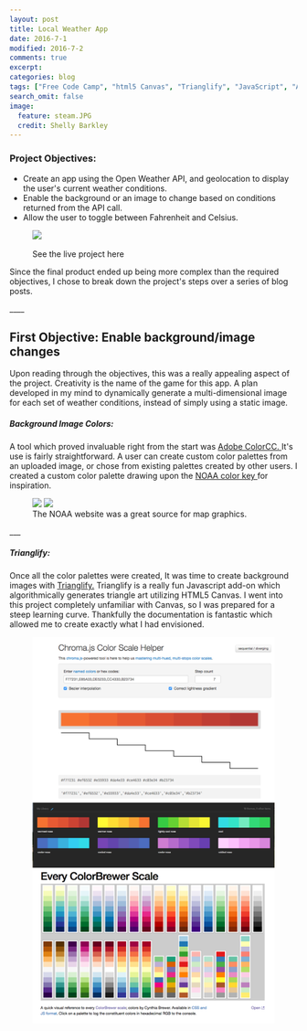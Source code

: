 ```yaml
---
layout: post
title: Local Weather App
date: 2016-7-1
modified: 2016-7-2
comments: true
excerpt:
categories: blog
tags: ["Free Code Camp", "html5 Canvas", "Trianglify", "JavaScript", "API"]
search_omit: false
image:
  feature: steam.JPG
  credit: Shelly Barkley
---
```

### Project Objectives:
  * Create an app using the Open Weather API, and geolocation to display the user's current weather conditions.
  * Enable the background or an image to change based on conditions returned from the API call.
  * Allow the user to toggle between Fahrenheit and Celsius.

<figure class="caption-title">
<img src="http://res.cloudinary.com/recklessmoxie/image/upload/q_100/v1467437849/Screen_Shot_2016-07-01_at_10.35.44_PM_ouzska.png">
<figcaption>
<p>See the live project here</p>
</figcaption>
<a href="http://www.recklessmoxie.com/Weather-App/"></a>
</figure>
<p>Since the final product ended up being more complex than the required objectives, I chose to break down the project's steps over a series of blog posts.</p>
____

## First Objective: Enable background/image changes
 <p>Upon reading through the objectives, this was a really appealing aspect of the project. Creativity is the name of the game for this app. A plan developed in my mind to dynamically generate a multi-dimensional image for each set of weather conditions, instead of simply using a static image.</p>

##### Background Image Colors:
  <p>A tool which proved invaluable right from the start was <a href="https://color.adobe.com/create/image/"> Adobe ColorCC. </a> It's use is fairly straightforward. A user can create custom color palettes from an uploaded image, or chose from existing palettes created by other users. I created a custom color palette drawing upon the <a href="http://graphical.weather.gov/sectors/conus.php?element=T"> NOAA color key </a> for inspiration.</p>


 <figure class="half">
 <a href="http://res.cloudinary.com/recklessmoxie/image/upload/q_100/v1467441008/Screen_Shot_2016-07-01_at_11.21.19_PM_zcb0lw.png"><img src="http://res.cloudinary.com/recklessmoxie/image/upload/q_100/v1467441008/Screen_Shot_2016-07-01_at_11.21.19_PM_zcb0lw.png"></a>
 <a href="http://res.cloudinary.com/recklessmoxie/image/upload/q_100/v1467442314/Screen_Shot_2016-07-01_at_11.51.08_PM_mdgjrk.png"><img src="http://res.cloudinary.com/recklessmoxie/image/upload/q_100/v1467442314/Screen_Shot_2016-07-01_at_11.51.08_PM_mdgjrk.png"></a>
<figcaption> The NOAA website was a great source for map graphics.
</figcaption>
</figure>
___

##### Trianglify:

<p>Once all the color palettes were created, It was time to create background images with <a href="http://qrohlf.com/trianglify/"> Trianglify.</a> Trianglify is a really fun Javascript add-on which algorithmically generates triangle art utilizing HTML5 Canvas. I went into this project completely unfamiliar with Canvas, so I was prepared for a steep learning curve. Thankfully the documentation is fantastic which allowed me to create exactly what I had envisioned.</p>

<figure class="third">
<a href="/images/Screen Shot 2016-07-02 at 12.13.44 PM.png"><img src="/images/Screen Shot 2016-07-02 at 12.13.44 PM.png"></a>
<a href="/images/Screen Shot 2016-07-02 at 12.13.00 PM.png"><img src="/images/Screen Shot 2016-07-02 at 12.13.00 PM.png"></a>
<a href="/images/Screen Shot 2016-07-02 at 1.36.59 PM.png"><img src="/images/Screen Shot 2016-07-02 at 1.36.59 PM.png"></a>
<figcaption></figcaption>
<figure>
